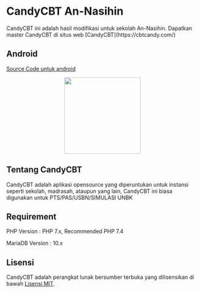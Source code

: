 # CandyCBT An-Nasihin

<p> CandyCBT ini adalah hasil modifikasi untuk sekolah An-Nasihin.
Dapatkan master CandyCBT di situs web [CandyCBT](https://cbtcandy.com/) </p>

## Android

[Source Code untuk android](https://github.com/rian-ahmad/CBT-Android_An-Nasihin)

<p align="center"><img src="https://apk.cbtcandy.com/dist/img/logo.png" width="200"></p>

## Tentang CandyCBT

CandyCBT adalah aplikasi opensource yang diperuntukan untuk instansi seperti sekolah, madrasah, ataupun yang lain, CandyCBT ini biasa digunakan untuk PTS/PAS/USBN/SIMULASI UNBK

## Requirement

PHP Version : PHP 7.x, Recommended PHP 7.4

MariaDB Version : 10.x

## Lisensi

CandyCBT adalah perangkat lunak bersumber terbuka yang dilisensikan di bawah [Lisensi MIT](https://opensource.org/licenses/MIT).
